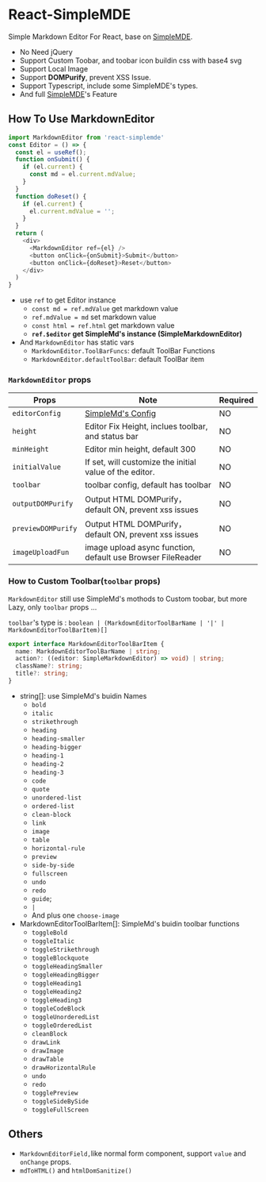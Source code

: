 # React-SimpleMDE

Simple Markdown Editor For React, base on [SimpleMDE](https://github.com/sparksuite/simplemde-markdown-editor).

- No Need jQuery
- Support Custom Toobar, and toobar icon buildin css with base4 svg
- Support Local Image
- Support **DOMPurify**, prevent XSS Issue.
- Support Typescript, include some SimpleMDE's types.
- And full [SimpleMDE](https://github.com/sparksuite/simplemde-markdown-editor)'s Feature

## How To Use MarkdownEditor

```javascript
import MarkdownEditor from 'react-simplemde'
const Editor = () => {
  const el = useRef();
  function onSubmit() {
    if (el.current) {
      const md = el.current.mdValue;
    }
  }
  function doReset() {
    if (el.current) {
      el.current.mdValue = '';
    }
  }
  return (
    <div>
      <MarkdownEditor ref={el} />
      <button onClick={onSubmit}>Submit</button>
      <button onClick={doReset}>Reset</button>
    </div>
  )
}
```
- use `ref` to get Editor instance
    - `const md = ref.mdValue` get markdown value
    - `ref.mdValue = md` set markdown value
    - `const html = ref.html` get markdown value
    - **`ref.$editor` get SimpleMd's instance (SimpleMarkdownEditor)**
- And `MarkdownEditor` has static vars
    - `MarkdownEditor.ToolBarFuncs`: default ToolBar Functions
    - `MarkdownEditor.defaultToolBar`: default ToolBar item

### `MarkdownEditor` props

| Props | Note | Required |
| -------- | -------- | -------- |
| `editorConfig`     | [SimpleMd's Config](https://github.com/sparksuite/simplemde-markdown-editor#configuration)     |  NO    |
| `height`     | Editor Fix Height, inclues toolbar, and status bar    |  NO    |
| `minHeight`     | Editor min height, default 300   |  NO    |
| `initialValue` | If set, will customize the initial value of the editor. |  NO    |
| `toolbar` | toolbar config, default has toolbar  |  NO    |
| `outputDOMPurify` | Output HTML DOMPurify，default ON,  prevent xss issues |  NO    |
| `previewDOMPurify` | Output HTML DOMPurify，default ON,  prevent xss issues |  NO    |
| `imageUploadFun` | image upload async function, default use Browser FileReader |  NO    |

### How to Custom Toolbar(`toolbar` props)

`MarkdownEditor` still use SimpleMd's mothods to Custom toobar, but more Lazy, only `toolbar` props ...

`toolbar`'s type is : `boolean | (MarkdownEditorToolBarName | '|' | MarkdownEditorToolBarItem)[]`

```typescript
export interface MarkdownEditorToolBarItem {
  name: MarkdownEditorToolBarName | string;
  action?: ((editor: SimpleMarkdownEditor) => void) | string;
  className?: string;
  title?: string;
}
```


- string[]: use SimpleMd's buidin Names
    - `bold`
    - `italic`
    - `strikethrough`
    - `heading`
    - `heading-smaller`
    - `heading-bigger`
    - `heading-1`
    - `heading-2`
    - `heading-3`
    - `code`
    - `quote`
    - `unordered-list`
    - `ordered-list`
    - `clean-block`
    - `link`
    - `image`
    - `table`
    - `horizontal-rule`
    - `preview`
    - `side-by-side`
    - `fullscreen`
    - `undo`
    - `redo`
    - `guide`;
    - `|`
    - And plus one `choose-image`
- MarkdownEditorToolBarItem[]: SimpleMd's buidin toolbar functions 
    - `toggleBold`
    - `toggleItalic`
    - `toggleStrikethrough`
    - `toggleBlockquote`
    - `toggleHeadingSmaller`
    - `toggleHeadingBigger`
    - `toggleHeading1`
    - `toggleHeading2`
    - `toggleHeading3`
    - `toggleCodeBlock`
    - `toggleUnorderedList`
    - `toggleOrderedList`
    - `cleanBlock`
    - `drawLink`
    - `drawImage`
    - `drawTable`
    - `drawHorizontalRule`
    - `undo`
    - `redo`
    - `togglePreview`
    - `toggleSideBySide`
    - `toggleFullScreen`

## Others

- `MarkdownEditorField,`like normal form component, support `value` and `onChange` props. 
- `mdToHTML()` and  `htmlDomSanitize()`
